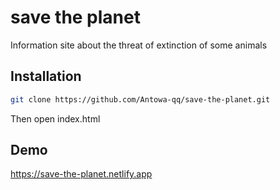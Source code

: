

# save the planet

Information site about the threat of extinction of some animals 

## Installation
```bash
git clone https://github.com/Antowa-qq/save-the-planet.git
```
Then open index.html

## Demo 
 https://save-the-planet.netlify.app
